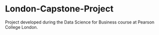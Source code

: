 # London-Capstone-Project

Project developed during the Data Science for Business course at Pearson College London.